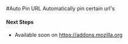 #Auto Pin URL
Automatically pin certain url's



#### Next Steps
- Available soon on https://addons.mozilla.org